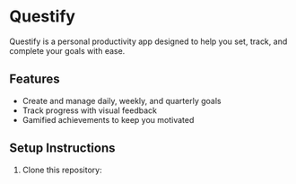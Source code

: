 # Questify

Questify is a personal productivity app designed to help you set, track, and complete your goals with ease. 

## Features
- Create and manage daily, weekly, and quarterly goals
- Track progress with visual feedback
- Gamified achievements to keep you motivated

## Setup Instructions
1. Clone this repository:
